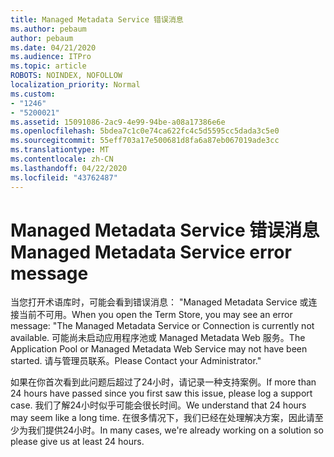 ```yaml
---
title: Managed Metadata Service 错误消息
ms.author: pebaum
author: pebaum
ms.date: 04/21/2020
ms.audience: ITPro
ms.topic: article
ROBOTS: NOINDEX, NOFOLLOW
localization_priority: Normal
ms.custom:
- "1246"
- "5200021"
ms.assetid: 15091086-2ac9-4e99-94be-a08a17386e6e
ms.openlocfilehash: 5bdea7c1c0e74ca622fc4c5d5595cc5dada3c5e0
ms.sourcegitcommit: 55eff703a17e500681d8fa6a87eb067019ade3cc
ms.translationtype: MT
ms.contentlocale: zh-CN
ms.lasthandoff: 04/22/2020
ms.locfileid: "43762487"
---
```

# <a name="managed-metadata-service-error-message"></a><span data-ttu-id="57de7-102">Managed Metadata Service 错误消息</span><span class="sxs-lookup"><span data-stu-id="57de7-102">Managed Metadata Service error message</span></span>

<span data-ttu-id="57de7-103">当您打开术语库时，可能会看到错误消息： "Managed Metadata Service 或连接当前不可用。</span><span class="sxs-lookup"><span data-stu-id="57de7-103">When you open the Term Store, you may see an error message: "The Managed Metadata Service or Connection is currently not available.</span></span> <span data-ttu-id="57de7-104">可能尚未启动应用程序池或 Managed Metadata Web 服务。</span><span class="sxs-lookup"><span data-stu-id="57de7-104">The Application Pool or Managed Metadata Web Service may not have been started.</span></span> <span data-ttu-id="57de7-105">请与管理员联系。</span><span class="sxs-lookup"><span data-stu-id="57de7-105">Please Contact your Administrator."</span></span>
  
<span data-ttu-id="57de7-106">如果在你首次看到此问题后超过了24小时，请记录一种支持案例。</span><span class="sxs-lookup"><span data-stu-id="57de7-106">If more than 24 hours have passed since you first saw this issue, please log a support case.</span></span> <span data-ttu-id="57de7-107">我们了解24小时似乎可能会很长时间。</span><span class="sxs-lookup"><span data-stu-id="57de7-107">We understand that 24 hours may seem like a long time.</span></span> <span data-ttu-id="57de7-108">在很多情况下，我们已经在处理解决方案，因此请至少为我们提供24小时。</span><span class="sxs-lookup"><span data-stu-id="57de7-108">In many cases, we're already working on a solution so please give us at least 24 hours.</span></span>
  